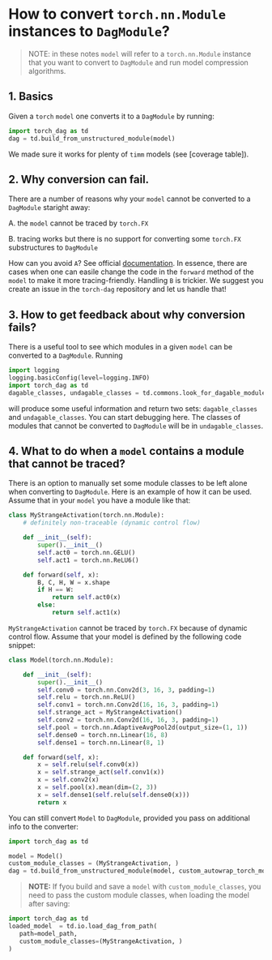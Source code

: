 # How to convert `torch.nn.Module` instances to `DagModule`?

> NOTE: in these notes `model` will refer to a `torch.nn.Module` instance that
> you want to convert to `DagModule` and run model compression algorithms.

## 1. Basics

Given a `torch` `model` one converts it to a `DagModule` by running:

```python
import torch_dag as td
dag = td.build_from_unstructured_module(model)
```

We made sure it works for plenty of `timm` models (see [coverage table]).

## 2. Why conversion can fail. 

There are a number of reasons why your `model` cannot be converted to a `DagModule` 
staright away:

A. the `model` cannot be traced by `torch.FX`

B. tracing works but there is no support for converting some `torch.FX` substructures to
`DagModule`

How can you avoid `A`? See official [documentation](https://pytorch.org/docs/stable/fx.html#dynamic-control-flow). In essence, 
there are cases when one can easile change the code in the `forward` method of the `model` to make it more
tracing-friendly. Handling `B` is trickier. We suggest you create an issue in the `torch-dag` repository and let
us handle that!

## 3. How to get feedback about why conversion fails?

There is a useful tool to see which modules in a given `model` can be converted to a `DagModule`. Running

```python
import logging
logging.basicConfig(level=logging.INFO)
import torch_dag as td
dagable_classes, undagable_classes = td.commons.look_for_dagable_modules(model)
```

will produce some useful information and return two sets:
`dagable_classes` and  `undagable_classes`. You can start debugging here. The classes of modules that cannot be converted to
`DagModule` will be in `undagable_classes`.

## 4. What to do when a `model` contains a module that cannot be traced?

There is an option to manually set some module classes to be left alone when converting to `DagModule`. Here is an example of how it can be used. Assume that in your `model` you have a module like that:

```python
class MyStrangeActivation(torch.nn.Module):
    # definitely non-traceable (dynamic control flow)

    def __init__(self):
        super().__init__()
        self.act0 = torch.nn.GELU()
        self.act1 = torch.nn.ReLU6()

    def forward(self, x):
        B, C, H, W = x.shape
        if H == W:
            return self.act0(x)
        else:
            return self.act1(x)
```

`MyStrangeActivation` cannot be traced by `torch.FX` because of dynamic control flow. Assume that your model is defined by the following code snippet:

```python
class Model(torch.nn.Module):

    def __init__(self):
        super().__init__()
        self.conv0 = torch.nn.Conv2d(3, 16, 3, padding=1)
        self.relu = torch.nn.ReLU()
        self.conv1 = torch.nn.Conv2d(16, 16, 3, padding=1)
        self.strange_act = MyStrangeActivation()
        self.conv2 = torch.nn.Conv2d(16, 16, 3, padding=1)
        self.pool = torch.nn.AdaptiveAvgPool2d(output_size=(1, 1))
        self.dense0 = torch.nn.Linear(16, 8)
        self.dense1 = torch.nn.Linear(8, 1)

    def forward(self, x):
        x = self.relu(self.conv0(x))
        x = self.strange_act(self.conv1(x))
        x = self.conv2(x)
        x = self.pool(x).mean(dim=(2, 3))
        x = self.dense1(self.relu(self.dense0(x)))
        return x
```

You can still convert `Model` to `DagModule`, provided you pass on additional info to the converter:

```python
import torch_dag as td

model = Model()
custom_module_classes = (MyStrangeActivation, )
dag = td.build_from_unstructured_module(model, custom_autowrap_torch_module_classes=custom_module_classes)
```

> **NOTE:** If fyou build and save a `model` with `custom_module_classes`, you need to pass the custom module classes, when loading the model after saving:
 ```python
import torch_dag as td
loaded_model  = td.io.load_dag_from_path(
    path=model_path,
    custom_module_classes=(MyStrangeActivation, )
)
```




